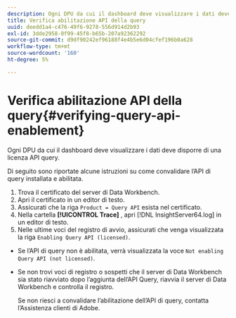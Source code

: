 ```yaml
---
description: Ogni DPU da cui il dashboard deve visualizzare i dati deve disporre di una licenza API query.
title: Verifica abilitazione API della query
uuid: deedd1a4-c476-49f6-9278-556d914d2b93
exl-id: 3dde2958-0f99-45f8-b65b-207a92362292
source-git-commit: d9df90242ef96188f4e4b5e6d04cfef196b0a628
workflow-type: tm+mt
source-wordcount: '160'
ht-degree: 5%

---
```


# Verifica abilitazione API della query{#verifying-query-api-enablement}

Ogni DPU da cui il dashboard deve visualizzare i dati deve disporre di una licenza API query.

Di seguito sono riportate alcune istruzioni su come convalidare l’API di query installata e abilitata.

1. Trova il certificato del server di Data Workbench.
1. Apri il certificato in un editor di testo.
1. Assicurati che la riga `Product = Query API` esista nel certificato.
1. Nella cartella **[!UICONTROL Trace]** , apri [!DNL InsightServer64.log] in un editor di testo.
1. Nelle ultime voci del registro di avvio, assicurati che venga visualizzata la riga `Enabling Query API (licensed)`.

* Se l’API di query non è abilitata, verrà visualizzata la voce `Not enabling Query API (not licensed)`.
* Se non trovi voci di registro o sospetti che il server di Data Workbench sia stato riavviato dopo l’aggiunta dell’API Query, riavvia il server di Data Workbench e controlla il registro.

   Se non riesci a convalidare l’abilitazione dell’API di query, contatta l’Assistenza clienti di Adobe.
